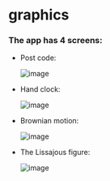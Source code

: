 # graphics

### The app has 4 screens:

- Post code:

  ![image](https://github.com/user-attachments/assets/004d1d9c-27a2-471b-a17d-b829a9014905)

- Hand clock:

  ![image](https://github.com/user-attachments/assets/f57c4948-1ad7-4cf3-9ad1-9e18b1b7ae45)

- Brownian motion:

  ![image](https://github.com/user-attachments/assets/9cf23ce6-2cef-447f-962a-f58104597cb7)

- The Lissajous figure:

  ![image](https://github.com/user-attachments/assets/9b0fe8e1-ae6f-4d3b-8ea0-7e6053ea7e8c)



